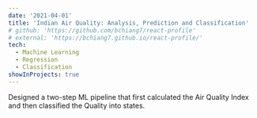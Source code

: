 ```yaml
---
date: '2021-04-01'
title: 'Indian Air Quality: Analysis, Prediction and Classification'
# github: 'https://github.com/bchiang7/react-profile'
# external: 'https://bchiang7.github.io/react-profile/'
tech:
  - Machine Learning
  - Regression
  - Classification
showInProjects: true
---
```


Designed a two-step ML pipeline that first calculated the Air Quality Index and then classified the Quality into states.
